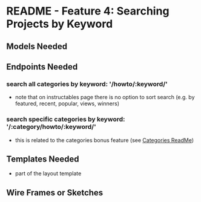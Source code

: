 # README - Feature 4: Searching Projects by Keyword

## Models Needed

## Endpoints Needed

### search all categories by keyword: '/howto/:keyword/'

* note that on instructables page there is no option to sort search (e.g. by featured, recent, popular, views, winners)

### search specific categories by keyword: '/:category/howto/:keyword/'

* this is related to the categories bonus feature (see [Categories ReadMe](./6-categories-readme.md))

## Templates Needed

* part of the layout template

## Wire Frames or Sketches
